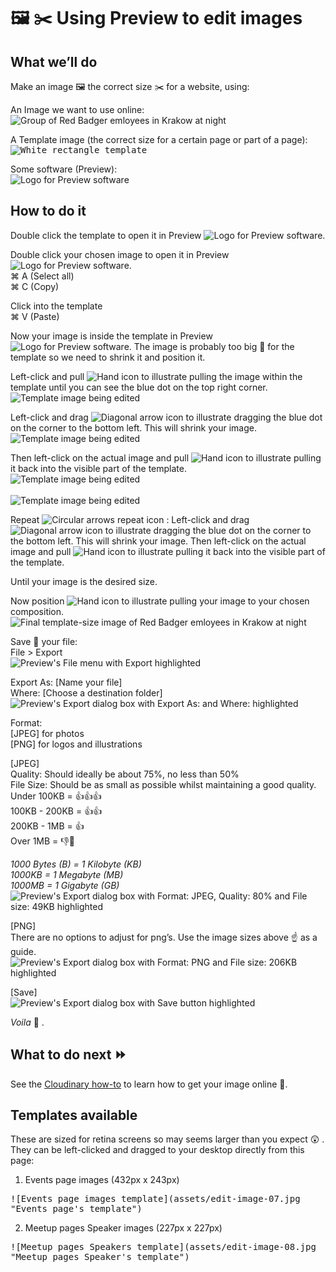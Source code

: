 # 🖼️ ✂️️ Using Preview to edit images

## What we’ll do
Make an image 🖼️ the correct size ✂️️ for a website, using:

An Image we want to use online:<br>
![Group of Red Badger emloyees in Krakow at night](assets/edit-image-03.png "Group of Red Badger emloyees in Krakow at night")

A Template image (the correct size for a certain page or part of a page):<br>
<kbd>
![White rectangle template](assets/edit-image-07.jpg "White rectangle template")
</kbd>

Some software (Preview):<br>
![Logo for Preview software](assets/edit-image-05.jpg "Logo for Preview software")

## How to do it
Double click the template to open it in Preview ![Logo for Preview software](assets/edit-image-05a.png "Logo for Preview software").

Double click your chosen image to open it in Preview ![Logo for Preview software](assets/edit-image-05a.png "Logo for Preview software").<br>
⌘ A (Select all)<br>
⌘ C (Copy)

Click into the template<br>
⌘ V (Paste)

Now your image is inside the template in Preview ![Logo for Preview software](assets/edit-image-05a.png "Logo for Preview software"). The image is probably too big 🎪 for the template so we need to shrink it and position it.

Left-click and pull ![Hand icon to illustrate pulling](assets/edit-image-00a.png "Hand icon to illustrate pulling") the image within the template until you can see the blue dot on the top right corner.<br>
![Template image being edited](assets/edit-image-12.jpg "Template image being edited")

Left-click and drag ![Diagonal arrow icon to illustrate dragging](assets/edit-image-11a.png "Diagonal arrow icon to illustrate dragging") the blue dot on the corner to the bottom left. This will shrink your image.<br>
![Template image being edited](assets/edit-image-01.jpg "Template image being edited")

Then left-click on the actual image and pull ![Hand icon to illustrate pulling](assets/edit-image-00a.png "Hand icon to illustrate pulling") it back into the visible part of the template.<br>
![Template image being edited](assets/edit-image-15.jpg "Template image being edited")<br><br>
![Template image being edited](assets/edit-image-16.jpg "Template image being edited")

Repeat ![Circular arrows repeat icon](assets/edit-image-17a.png "Circular arrows repeat icon") : Left-click and drag ![Diagonal arrow icon to illustrate dragging](assets/edit-image-11a.png "Diagonal arrow icon to illustrate dragging") the blue dot on the corner to the bottom left. This will shrink your image.
Then left-click on the actual image and pull ![Hand icon to illustrate pulling](assets/edit-image-00a.png "Hand icon to illustrate pulling") it back into the visible part of the template.

Until your image is the desired size.

Now position ![Hand icon to illustrate pulling](assets/edit-image-00a.png "Hand icon to illustrate pulling") your image to your chosen composition.<br>
![Final template-size image of Red Badger emloyees in Krakow at night](assets/edit-image-04.jpg "Final template-size image of Red Badger emloyees in Krakow at night")

Save 💾 your file:<br>
File > Export<br>
![Preview's File menu with Export highlighted](assets/edit-image-13.png "Preview's File menu with Export highlighted")

Export As: [Name your file]<br>
Where: [Choose a destination folder]<br>
![Preview's Export dialog box with Export As: and Where: highlighted](assets/edit-image-09.jpg "Preview's Export dialog box with Export As: and Where: highlighted")

Format: <br>
[JPEG] for photos<br>
[PNG] for logos and illustrations

[JPEG]<br>
Quality: Should ideally be about 75%, no less than 50%<br>
File Size: Should be as small as possible whilst maintaining a good quality.<br>
Under 100KB = 👍👍👍<br>
100KB - 200KB = 👍👍<br>
200KB - 1MB = 👍<br>
Over 1MB = 👎🚨

_1000 Bytes (B) = 1 Kilobyte (KB)_<br>
_1000KB = 1 Megabyte (MB)_<br>
_1000MB = 1 Gigabyte (GB)_<br>
![Preview's Export dialog box with Format: JPEG, Quality: 80% and File size: 49KB highlighted](assets/edit-image-09.jpg "Preview's Export dialog box with Format: JPEG, Quality: 80% and File size: 49KB highlighted")

[PNG]<br>
There are no options to adjust for png’s. Use the image sizes above ☝️️ as a guide.<br>
![Preview's Export dialog box with Format: PNG and File size: 206KB highlighted](assets/edit-image-10.jpg "Preview's Export dialog box with Format: PNG and File size: 206KB highlighted")

[Save]<br>
![Preview's Export dialog box with Save button highlighted](assets/edit-image-06.jpg "Preview's Export dialog box with Save button highlighted")

_Voila_ 👏 .

## What to do next ⏩
See the [Cloudinary how-to](/chapter1.md) to learn how to get your image online 📡.


## Templates available
These are sized for retina screens so may seems larger than you expect 😲 . They can be left-clicked and dragged to your desktop directly from this page:

1. Events page images (432px x 243px)<br>
<kbd>
![Events page images template](assets/edit-image-07.jpg "Events page's template")
</kbd>

2. Meetup pages Speaker images (227px x 227px) <br>
<kbd>
![Meetup pages Speakers template](assets/edit-image-08.jpg "Meetup pages Speaker's template")
</kbd>
